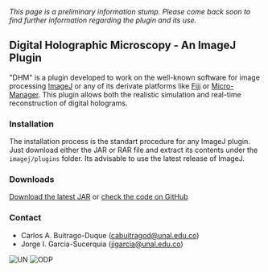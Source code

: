 _This page is a preliminary information stump. Please come back soon to find further information regarding the plugin and its use._

## Digital Holographic Microscopy - An ImageJ Plugin

"DHM" is a plugin developed to work on the well-known software for image processing [ImageJ](https://imagej.nih.gov/ij/index.html) or any of its derivate platforms like [Fiji](https://fiji.sc/) or [Micro-Manager](https://micro-manager.org/). This plugin allows both the realistic simulation and real-time reconstruction of digital holograms.

### Installation

The installation process is the standart procedure for any ImageJ plugin. Just download either the JAR or RAR file and extract its contents under the `imagej/plugins` folder. Its advisable to use the latest release of ImageJ.

### Downloads

[Download the latest JAR](https://drive.google.com/file/d/1ARskoFNgAdFyMoVHhxgctC_6oN80dwRV/view?usp=sharing) or [check the code on GitHub](https://github.com/unal-optodigital/DHM)

### Contact
- Carlos A. Buitrago-Duque ([cabuitragod@unal.edu.co](mailto:cabuitragod@unal.edu.co))
- Jorge I. Garcia-Sucerquia ([jigarcia@unal.edu.co](mailto:jigarcia@unal.edu.co))

![UN](https://unal-optodigital.github.io/DLHM-Microscope/images/un.gif) ![ODP](https://unal-optodigital.github.io/DLHM-Microscope/images/group-logo.gif)
